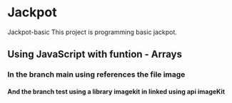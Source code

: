 # Jackpot
 Jackpot-basic
This project is programming basic jackpot.
## Using JavaScript with funtion - Arrays
### In the branch main using references the file image
#### And the branch test using a library imagekit in linked using api imageKit
